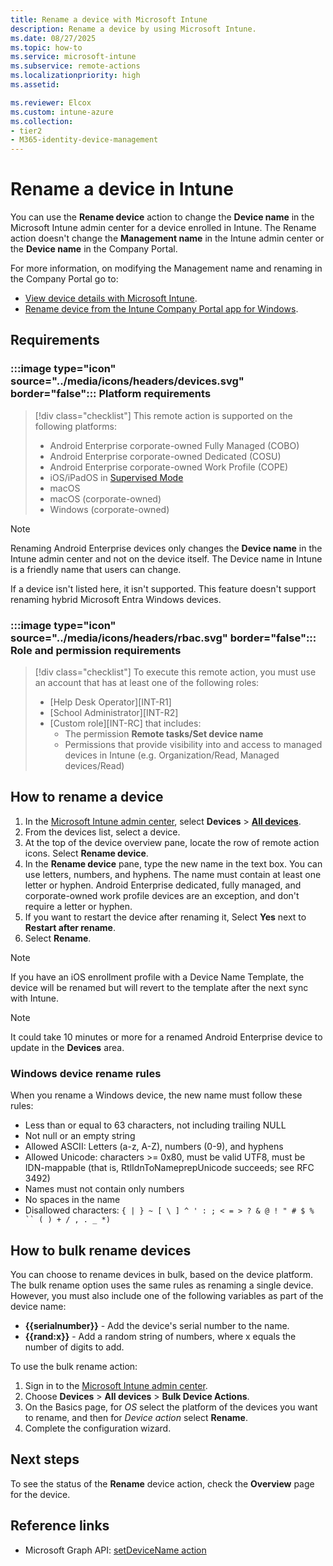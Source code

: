 ```yaml
---
title: Rename a device with Microsoft Intune
description: Rename a device by using Microsoft Intune.
ms.date: 08/27/2025
ms.topic: how-to
ms.service: microsoft-intune
ms.subservice: remote-actions
ms.localizationpriority: high
ms.assetid:

ms.reviewer: Elcox
ms.custom: intune-azure
ms.collection:
- tier2
- M365-identity-device-management
---
```


# Rename a device in Intune

You can use the **Rename device** action to change the **Device name** in the Microsoft Intune admin center for a device enrolled in Intune. The Rename action doesn't change the **Management name** in the Intune admin center or the **Device name** in the Company Portal.

For more information, on modifying the Management name and renaming in the Company Portal go to:

- [View device details with Microsoft Intune](../fundamentals/device-inventory.md#hardware-device-details).
- [Rename device from the Intune Company Portal app for Windows](../user-help/rename-your-device-cpapp.md).

## Requirements

### :::image type="icon" source="../media/icons/headers/devices.svg" border="false"::: Platform requirements

> [!div class="checklist"]
> This remote action is supported on the following platforms:
> - Android Enterprise corporate-owned Fully Managed (COBO)
> - Android Enterprise corporate-owned Dedicated (COSU)
> - Android Enterprise corporate-owned Work Profile (COPE)
> - iOS/iPadOS in [Supervised Mode][IOS-SUP]
> - macOS
> - macOS (corporate-owned)
> - Windows (corporate-owned)

> [!NOTE]
> Renaming Android Enterprise devices only changes the **Device name** in the Intune admin center and not on the device itself. The Device name in Intune is a friendly name that users can change.

If a device isn't listed here, it isn't supported. This feature doesn't support renaming hybrid Microsoft Entra Windows devices.

### :::image type="icon" source="../media/icons/headers/rbac.svg" border="false"::: Role and permission requirements

> [!div class="checklist"]
> To execute this remote action, you must use an account that has at least one of the following roles:
>
> - [Help Desk Operator][INT-R1]
> - [School Administrator][INT-R2]
> - [Custom role][INT-RC] that includes:
>   - The permission **Remote tasks/Set device name**
>   - Permissions that provide visibility into and access to managed devices in Intune (e.g. Organization/Read, Managed devices/Read)

## How to rename a device

1. In the [Microsoft Intune admin center][INT-AC], select **Devices** > [**All devices**][INT-ALLD].
1. From the devices list, select a device.
1. At the top of the device overview pane, locate the row of remote action icons. Select **Rename device**.
1. In the **Rename device** pane, type the new name in the text box. You can use letters, numbers, and hyphens. The name must contain at least one letter or hyphen. Android Enterprise dedicated, fully managed, and corporate-owned work profile devices are an exception, and don't require a letter or hyphen.
1. If you want to restart the device after renaming it, Select **Yes** next to **Restart after rename**.
1. Select **Rename**.

> [!NOTE]
> If you have an iOS enrollment profile with a Device Name Template, the device will be renamed but will revert to the template after the next sync with Intune.

> [!NOTE]
> It could take 10 minutes or more for a renamed Android Enterprise device to update in the **Devices** area.

### Windows device rename rules

When you rename a Windows device, the new name must follow these rules:

- Less than or equal to 63 characters, not including trailing NULL
- Not null or an empty string
- Allowed ASCII: Letters (a-z, A-Z), numbers (0-9), and hyphens
- Allowed Unicode: characters >= 0x80, must be valid UTF8, must be IDN-mappable (that is, RtlIdnToNameprepUnicode succeeds; see RFC 3492)
- Names must not contain only numbers
- No spaces in the name
- Disallowed characters: `{ | } ~ [ \ ] ^ ' : ; < = > ? & @ ! " # $ % `` ( ) + / , . _ *)`

## How to bulk rename devices

You can choose to rename devices in bulk, based on the device platform. The bulk rename option uses the same rules as renaming a single device. However, you must also include one of the following variables as part of the device name:

- **{{serialnumber}}** - Add the device's serial number to the name.
- **{{rand:x}}** - Add a random string of numbers, where x equals the number of digits to add.

To use the bulk rename action:

1. Sign in to the [Microsoft Intune admin center](https://go.microsoft.com/fwlink/?linkid=2109431).
2. Choose **Devices** > **All devices** > **Bulk Device Actions**.
3. On the Basics page, for *OS* select the platform of the devices you want to rename, and then for *Device action* select **Rename**.
4. Complete the configuration wizard.

## Next steps

To see the status of the **Rename** device action, check the **Overview** page for the device.

## Reference links

- Microsoft Graph API: [setDeviceName action][GRAPH-1]


<!--links-->

<!-- graph -->

[GRAPH-1]: /graph/api/intune-devices-manageddevice-setdevicename

<!-- admin center -->

[INT-AC]: https://go.microsoft.com/fwlink/?linkid=2109431
[INT-ALLD]: https://go.microsoft.com/fwlink/?linkid=2333814

[IOS-SUP]: /intune/intune-service/remote-actions/device-supervised-mode